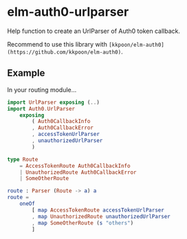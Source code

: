 # elm-auth0-urlparser

Help function to create an UrlParser of Auth0 token callback.

Recommend to use this library with
`[kkpoon/elm-auth0](https://github.com/kkpoon/elm-auth0)`.

## Example

In your routing module...

```elm
import UrlParser exposing (..)
import Auth0.UrlParser
    exposing
        ( Auth0CallbackInfo
        , Auth0CallbackError
        , accessTokenUrlParser
        , unauthorizedUrlParser
        )

type Route
    = AccessTokenRoute Auth0CallbackInfo
    | UnauthorizedRoute Auth0CallbackError
    | SomeOtherRoute

route : Parser (Route -> a) a
route =
    oneOf
        [ map AccessTokenRoute accessTokenUrlParser
        , map UnauthorizedRoute unauthorizedUrlParser
        , map SomeOtherRoute (s "others")
        ]
```
